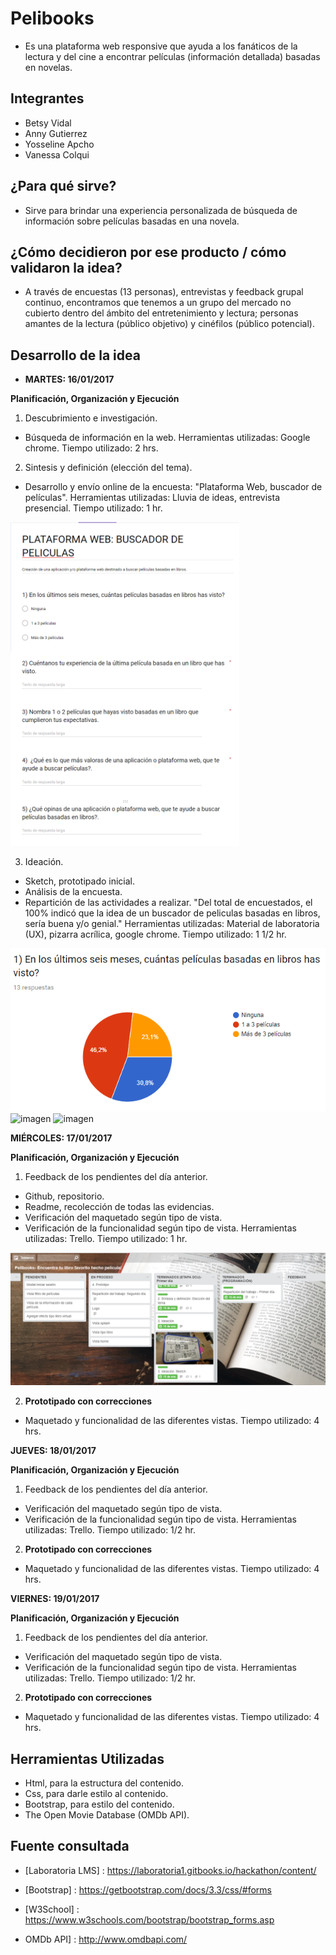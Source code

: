 # Pelibooks

- Es una plataforma web responsive que ayuda a los fanáticos de la lectura y del cine a encontrar películas (información detallada) basadas en novelas.

## Integrantes

- Betsy Vidal
- Anny Gutierrez
- Yosseline Apcho
- Vanessa Colqui

## ¿Para qué sirve?

- Sirve para brindar una experiencia personalizada de búsqueda de información sobre películas basadas en una novela.

## ¿Cómo decidieron por ese producto / cómo validaron la idea?

- A través de encuestas (13 personas), entrevistas y feedback grupal continuo, encontramos que tenemos a un grupo del mercado no cubierto dentro del ámbito del entretenimiento y lectura; personas amantes de la lectura (público objetivo) y cinéfilos (público potencial).

## Desarrollo de la idea

- **MARTES: 16/01/2017**

**Planificación, Organización y Ejecución**

1. Descubrimiento e investigación.

+ Búsqueda de información en la web.
   Herramientas utilizadas: Google chrome.
   Tiempo utilizado: 2 hrs.

2. Sintesis y definición (elección del tema).

+ Desarrollo y envío online de la encuesta: "Plataforma Web, buscador de películas".
   Herramientas utilizadas: Lluvia de ideas, entrevista presencial.
   Tiempo utilizado: 1 hr.

![imagen](assets/images/Encuesta-pelibooks.png)

3. Ideación.

+ Sketch, prototipado inicial.
+ Análisis de la encuesta.
+ Repartición de las actividades a realizar.
"Del total de encuestados, el 100% indicó que la idea de un buscador de peliculas basadas en libros, sería buena y/o genial."
   Herramientas utilizadas: Material de laboratoria (UX), pizarra acrílica, google chrome.
   Tiempo utilizado: 1 1/2 hr.

![imagen](assets/images/Encuesta-preguntaUno.png)
![imagen](assets/images/sketch-mobile.jpg)
![imagen](assets/images/sketch-desktop.jpg)

 **MIÉRCOLES: 17/01/2017**

**Planificación, Organización y Ejecución**

1. Feedback de los pendientes del día anterior.

+ Github, repositorio.
+ Readme, recolección de todas las evidencias.
+ Verificación del maquetado según tipo de vista.
+ Verificación de la funcionalidad según tipo de vista.
   Herramientas utilizadas: Trello.
   Tiempo utilizado: 1 hr.
   
![imagen](assets/images/trello.png)

2. **Prototipado con correcciones**

+ Maquetado y funcionalidad de las diferentes vistas.
   Tiempo utilizado: 4 hrs.

 **JUEVES: 18/01/2017**

**Planificación, Organización y Ejecución**

1. Feedback de los pendientes del día anterior.

+ Verificación del maquetado según tipo de vista.
+ Verificación de la funcionalidad según tipo de vista.
   Herramientas utilizadas: Trello.
   Tiempo utilizado: 1/2 hr.

2. **Prototipado con correcciones**

+ Maquetado y funcionalidad de las diferentes vistas.
   Tiempo utilizado: 4 hrs.

 **VIERNES: 19/01/2017**

**Planificación, Organización y Ejecución**

1. Feedback de los pendientes del día anterior.

+ Verificación del maquetado según tipo de vista.
+ Verificación de la funcionalidad según tipo de vista.
   Herramientas utilizadas: Trello.
   Tiempo utilizado: 1/2 hr.

2. **Prototipado con correcciones**

+ Maquetado y funcionalidad de las diferentes vistas.
   Tiempo utilizado: 4 hrs.

## Herramientas Utilizadas

- Html, para la estructura del contenido.
- Css, para darle estilo al contenido.
- Bootstrap, para estilo del contenido.
- The Open Movie Database (OMDb API).

## Fuente consultada

- [Laboratoria LMS] : https://laboratoria1.gitbooks.io/hackathon/content/

- [Bootstrap] : https://getbootstrap.com/docs/3.3/css/#forms

- [W3School] : https://www.w3schools.com/bootstrap/bootstrap_forms.asp

- OMDb API] : http://www.omdbapi.com/